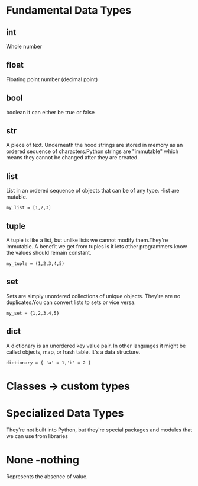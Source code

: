 # Fundamental Data Types

## int

Whole number

## float

Floating point number (decimal point)

## bool

boolean it can either be true or false

## str

A piece of text. Underneath the hood strings are stored in memory as an ordered sequence of characters.Python strings are "immutable" which means they cannot be changed after they are created.

## list

List in an ordered sequence of objects that can be of any type. -list are mutable.

`my_list = [1,2,3]`

## tuple

A tuple is like a list, but unlike lists we cannot modify them.They're immutable. A benefit we get from tuples is it lets other programmers know the values should remain constant.

`my_tuple = (1,2,3,4,5)`

## set

Sets are simply unordered collections of unique objects. They're are no duplicates.You can convert lists to sets or vice versa.

`my_set = {1,2,3,4,5}`

## dict

A dictionary is an unordered key value pair. In other languages it might be called objects, map, or hash table. It's a data structure.

`dictionary = { 'a' = 1,'b' = 2 }`

# Classes -> custom types

# Specialized Data Types

They're not built into Python, but they're special packages and modules that we can use from libraries

# None -nothing

Represents the absence of value.
